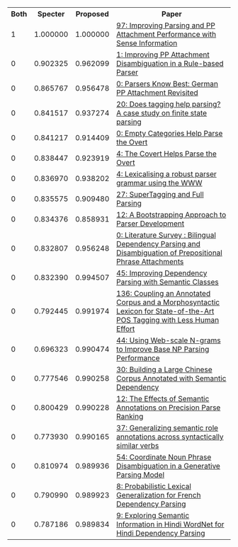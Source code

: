 <html><table><tr>
<th>Both</th>
<th>Specter</th>
<th>Proposed</th>
<th>Paper</th>
</tr>
<tr>
<td>1</td>
<td>1.000000</td>
<td>1.000000</td>
<td><a href="https://www.semanticscholar.org/paper/07e91ed8f76c5fccf5adae5bfb48a2ebc53aa23c">97: Improving Parsing and PP Attachment Performance with Sense Information</a></td>
</tr>
<tr>
<td>0</td>
<td>0.902325</td>
<td>0.962099</td>
<td><a href="https://www.semanticscholar.org/paper/bfe6cf7d0814f066f0054531af140df4fd69f9f1">1: Improving PP Attachment Disambiguation in a Rule-based Parser</a></td>
</tr>
<tr>
<td>0</td>
<td>0.865767</td>
<td>0.956478</td>
<td><a href="https://www.semanticscholar.org/paper/5e9bf38a30f069725f2ea5ca68cf699c0b042553">0: Parsers Know Best: German PP Attachment Revisited</a></td>
</tr>
<tr>
<td>0</td>
<td>0.841517</td>
<td>0.937274</td>
<td><a href="https://www.semanticscholar.org/paper/4f479443371f4fe1a11de25d3e0586d148a30936">20: Does tagging help parsing? A case study on finite state parsing</a></td>
</tr>
<tr>
<td>0</td>
<td>0.841217</td>
<td>0.914409</td>
<td><a href="https://www.semanticscholar.org/paper/b5b5394706916360d1b1f879f4cd5efb6f95197b">0: Empty Categories Help Parse the Overt</a></td>
</tr>
<tr>
<td>0</td>
<td>0.838447</td>
<td>0.923919</td>
<td><a href="https://www.semanticscholar.org/paper/a559f85b244410f5b3b29d74ae9ed5fcffb40f01">4: The Covert Helps Parse the Overt</a></td>
</tr>
<tr>
<td>0</td>
<td>0.836970</td>
<td>0.938202</td>
<td><a href="https://www.semanticscholar.org/paper/2dd602965f2776cf23c92aacd62a240481c1d01f">4: Lexicalising a robust parser grammar using the WWW</a></td>
</tr>
<tr>
<td>0</td>
<td>0.835575</td>
<td>0.909480</td>
<td><a href="https://www.semanticscholar.org/paper/6181ebb4bd44b9719af0fc2057773adfac03a083">27: SuperTagging and Full Parsing</a></td>
</tr>
<tr>
<td>0</td>
<td>0.834376</td>
<td>0.858931</td>
<td><a href="https://www.semanticscholar.org/paper/c99f31001bd8d74e729364cf3aaf965bff3d2cdd">12: A Bootstrapping Approach to Parser Development</a></td>
</tr>
<tr>
<td>0</td>
<td>0.832807</td>
<td>0.956248</td>
<td><a href="https://www.semanticscholar.org/paper/8e15cff7d673cb81202ab6dd72b599bcf7bba8e7">0: Literature Survey : Bilingual Dependency Parsing and Disambiguation of Prepositional Phrase Attachments</a></td>
</tr>
<tr>
<td>0</td>
<td>0.832390</td>
<td>0.994507</td>
<td><a href="https://www.semanticscholar.org/paper/649d9c33adba8d3483a34df09462b50a936a092e">45: Improving Dependency Parsing with Semantic Classes</a></td>
</tr>
<tr>
<td>0</td>
<td>0.792445</td>
<td>0.991974</td>
<td><a href="https://www.semanticscholar.org/paper/a10ba8b60785823181577dc91a77b7ce077e5482">136: Coupling an Annotated Corpus and a Morphosyntactic Lexicon for State-of-the-Art POS Tagging with Less Human Effort</a></td>
</tr>
<tr>
<td>0</td>
<td>0.696323</td>
<td>0.990474</td>
<td><a href="https://www.semanticscholar.org/paper/e6e767d15f8d2e652b6e7e9b51cbaa72f7857f71">44: Using Web-scale N-grams to Improve Base NP Parsing Performance</a></td>
</tr>
<tr>
<td>0</td>
<td>0.777546</td>
<td>0.990258</td>
<td><a href="https://www.semanticscholar.org/paper/ea13f721c5aa485bd2abbc096a210b21a1f82f53">30: Building a Large Chinese Corpus Annotated with Semantic Dependency</a></td>
</tr>
<tr>
<td>0</td>
<td>0.800429</td>
<td>0.990228</td>
<td><a href="https://www.semanticscholar.org/paper/c92cb46240cc7abbcf651a8f1b76d9d1a7ee8396">12: The Effects of Semantic Annotations on Precision Parse Ranking</a></td>
</tr>
<tr>
<td>0</td>
<td>0.773930</td>
<td>0.990165</td>
<td><a href="https://www.semanticscholar.org/paper/2f129742e8943d437a50787c6615d38f5cf33548">37: Generalizing semantic role annotations across syntactically similar verbs</a></td>
</tr>
<tr>
<td>0</td>
<td>0.810974</td>
<td>0.989936</td>
<td><a href="https://www.semanticscholar.org/paper/bd5756b67109fd5c172b885921952b8f5fd5a944">54: Coordinate Noun Phrase Disambiguation in a Generative Parsing Model</a></td>
</tr>
<tr>
<td>0</td>
<td>0.790990</td>
<td>0.989923</td>
<td><a href="https://www.semanticscholar.org/paper/2c4d6381d73ca0a91d2d3dde2816d83918aa3112">8: Probabilistic Lexical Generalization for French Dependency Parsing</a></td>
</tr>
<tr>
<td>0</td>
<td>0.787186</td>
<td>0.989834</td>
<td><a href="https://www.semanticscholar.org/paper/a37bf4f4b847205d7fe501c308f45c9f95fe1590">9: Exploring Semantic Information in Hindi WordNet for Hindi Dependency Parsing</a></td>
</tr>
</table></html>
